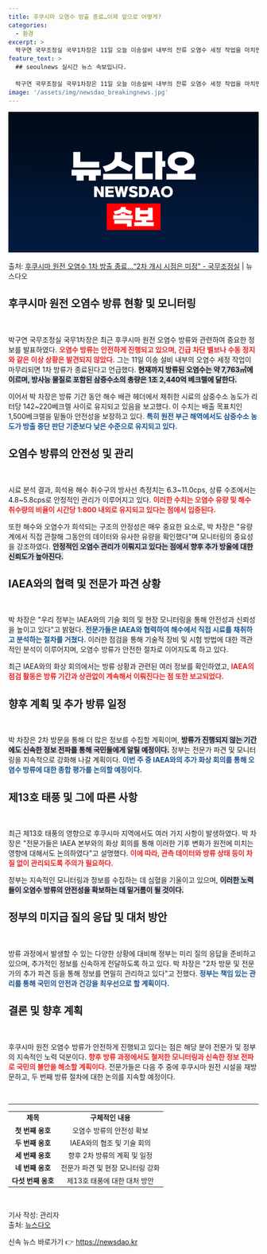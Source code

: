 ```yaml
---
title: 후쿠시마 오염수 방출 종료…이제 앞으로 어떻게?
categories:
  - 환경
excerpt: >
  박구연 국무조정실 국무1차장은 11일 오늘 이송설비 내부의 잔류 오염수 세정 작업을 마치면 최종적으로 (후쿠…
feature_text: >
  ## seoulnews 실시간 뉴스 속보입니다.

  박구연 국무조정실 국무1차장은 11일 오늘 이송설비 내부의 잔류 오염수 세정 작업을 마치면 최종적으로 (후쿠…
image: '/assets/img/newsdao_breakingnews.jpg'
---
```


![뉴스다오 속보](/assets/img/newsdao_breakingnews.jpg)

<p>출처: <a href="https://newsdao.kr/1888" rel="dofollow">후쿠시마 원전 오염수 1차 방출 종료…“2차 개시 시점은 미정” - 국무조정실</a> | 뉴스다오</p>

<h2 data-ke-size="size26">후쿠시마 원전 오염수 방류 현황 및 모니터링</h2>

<p data-ke-size="size16">&nbsp;</p>

박구연 국무조정실 국무1차장은 최근 후쿠시마 원전 오염수 방류와 관련하여 중요한 정보를 발표하였다. <b><span style="color: #ee2323;">오염수 방류는 안전하게 진행되고 있으며, 긴급 차단 밸브나 수동 정지와 같은 이상 상황은 발견되지 않았다.</span></b> 그는 11일 이송 설비 내부의 오염수 세정 작업이 마무리되면 1차 방류가 종료된다고 언급했다. <b><span style="background-color: #21538527;">현재까지 방류된 오염수는 약 7,763㎥에 이르며, 방사능 물질로 포함된 삼중수소의 총량은 1조 2,440억 베크렐에 달한다.</span></b> 

이어서 박 차장은 방류 기간 동안 해수 배관 헤더에서 채취한 시료의 삼중수소 농도가 리터당 142~220베크렐 사이로 유지되고 있음을 보고했다. 이 수치는 배출 목표치인 1,500베크렐을 밑돌아 안전성을 보장하고 있다. <b><span style="color: #1a5490;">특히 원전 부근 해역에서도 삼중수소 농도가 방출 중단 판단 기준보다 낮은 수준으로 유지되고 있다.</span></b>

<h2 data-ke-size="size26">오염수 방류의 안전성 및 관리</h2>

<p data-ke-size="size16">&nbsp;</p>

시료 분석 결과, 희석용 해수 취수구의 방사선 측정치는 6.3~11.0cps, 상류 수조에서는 4.8~5.8cps로 안정적인 관리가 이루어지고 있다. <b><span style="color: #ee2323;">이러한 수치는 오염수 유량 및 해수 취수량의 비율이 시간당 1:800 내외로 유지되고 있다는 점에서 입증된다.</span></b> 

또한 해수와 오염수가 희석되는 구조의 안정성은 매우 중요한 요소로, 박 차장은 "유량계에서 직접 관찰해 그동안의 데이터와 유사한 유량을 확인했다"며 모니터링의 중요성을 강조하였다. <b><span style="background-color: #21538527;">안정적인 오염수 관리가 이뤄지고 있다는 점에서 향후 추가 방울에 대한 신뢰도가 높아진다.</span></b>

<h2 data-ke-size="size26">IAEA와의 협력 및 전문가 파견 상황</h2>

<p data-ke-size="size16">&nbsp;</p>

박 차장은 "우리 정부는 IAEA와의 기술 회의 및 현장 모니터링을 통해 안전성과 신뢰성을 높이고 있다"고 밝혔다. <b><span style="color: #1a5490;">전문가들은 IAEA와 협력하여 해수에서 직접 시료를 채취하고 분석하는 절차를 거쳤다.</span></b>  이러한 점검을 통해 기술적 장비 및 시험 방법에 대한 객관적인 분석이 이루어지며, 오염수 방류가 안전한 절차로 이어지도록 하고 있다.

최근 IAEA와의 화상 회의에서는 방류 상황과 관련된 여러 정보를 확인하였고, <b><span style="color: #ee2323;">IAEA의 점검 활동은 방류 기간과 상관없이 계속해서 이뤄진다는 점 또한 보고되었다.</span></b> 

<h2 data-ke-size="size26">향후 계획 및 추가 방류 일정</h2>

<p data-ke-size="size16">&nbsp;</p>

박 차장은 2차 방문을 통해 더 많은 정보를 수집할 계획이며, <b><span style="background-color: #21538527;">방류가 진행되지 않는 기간에도 신속한 정보 전파를 통해 국민들에게 알릴 예정이다.</span></b> 정부는 전문가 파견 및 모니터링을 지속적으로 강화해 나갈 계획이다. <b><span style="color: #1a5490;">이번 주 중 IAEA와의 추가 화상 회의를 통해 오염수 방류에 대한 종합 평가를 논의할 예정이다.</span></b>

<h2 data-ke-size="size26">제13호 태풍 및 그에 따른 사항</h2>

<p data-ke-size="size16">&nbsp;</p>

최근 제13호 태풍의 영향으로 후쿠시마 지역에서도 여러 가지 사항이 발생하였다. 박 차장은 "전문가들은 IAEA 본부와의 화상 회의를 통해 이러한 기후 변화가 원전에 미치는 영향에 대해서도 논의하였다"고 설명했다. <b><span style="color: #ee2323;">이에 따라, 관측 데이터와 방류 상태 등이 차질 없이 관리되도록 주의가 필요하다.</span></b>

정부는 지속적인 모니터링과 정보를 수집하는 데 심혈을 기울이고 있으며, <b><span style="background-color: #21538527;">이러한 노력들이 오염수 방류의 안전성을 확보하는 데 밑거름이 될 것이다.</span></b> 

<h2 data-ke-size="size26">정부의 미지급 질의 응답 및 대처 방안</h2>

<p data-ke-size="size16">&nbsp;</p>

방류 과정에서 발생할 수 있는 다양한 상황에 대비해 정부는 미리 질의 응답을 준비하고 있으며, 추가적인 정보를 신속하게 전달하도록 하고 있다. 박 차장은 "2차 방문 및 전문가의 추가 파견 등을 통해 정보를 면밀히 관리하고 있다"고 전했다. <b><span style="color: #1a5490;">정부는 책임 있는 관리를 통해 국민의 안전과 건강을 최우선으로 할 계획이다.</span></b>

<h2 data-ke-size="size26">결론 및 향후 계획</h2>

<p data-ke-size="size16">&nbsp;</p>

후쿠시마 원전 오염수 방류가 안전하게 진행되고 있다는 점은 해당 분야 전문가 및 정부의 지속적인 노력 덕분이다. <b><span style="color: #ee2323;">향후 방류 과정에서도 철저한 모니터링과 신속한 정보 전파로 국민의 불안을 해소할 계획이다.</span></b> 전문가들은 다음 주 중에 후쿠시마 원전 시설을 재방문하고, 두 번째 방류 절차에 대한 논의를 지속할 예정이다. 

<p data-ke-size="size16">&nbsp;</p>

<hr>

<table style="width: 100%; border-collapse: collapse;">
<tr>
<td style="text-align: center; height: 17px;"><b>제목</b></td>
<td style="text-align: center; height: 17px;"><b>구체적인 내용</b></td>
</tr>
<tr>
<td style="text-align: center; height: 17px;"><b>첫 번째 옹호</b></td>
<td style="text-align: center; height: 17px;">오염수 방류의 안전성 확보</td>
</tr>
<tr>
<td style="text-align: center; height: 17px;"><b>두 번째 옹호</b></td>
<td style="text-align: center; height: 17px;">IAEA와의 협조 및 기술 회의</td>
</tr>
<tr>
<td style="text-align: center; height: 17px;"><b>세 번째 옹호</b></td>
<td style="text-align: center; height: 17px;">향후 2차 방류의 계획 및 일정</td>
</tr>
<tr>
<td style="text-align: center; height: 17px;"><b>네 번째 옹호</b></td>
<td style="text-align: center; height: 17px;">전문가 파견 및 현장 모니터링 강화</td>
</tr>
<tr>
<td style="text-align: center; height: 17px;"><b>다섯 번째 옹호</b></td>
<td style="text-align: center; height: 17px;">제13호 태풍에 대한 대처 방안</td>
</tr>
</table>

<p data-ke-size="size16">&nbsp;</p>

기사 작성: 관리자  
출처: <a href="https://newsdao.kr/1888">뉴스다오</a>  
 

신속 뉴스 바로가기 👉 <a href="https://newsdao.kr" rel="dofollow">https://newsdao.kr</a>


